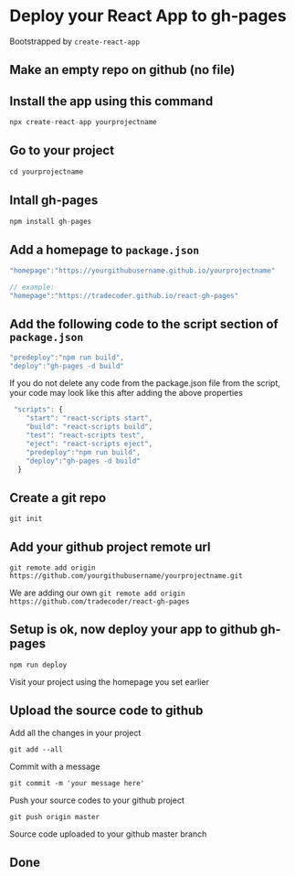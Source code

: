 # Deploy your React App to gh-pages

Bootstrapped by `create-react-app`

## Make an empty repo on github (no file)

## Install the app using this command

```javascript
npx create-react-app yourprojectname
```
## Go to your project

```javascript
cd yourprojectname
```

## Intall gh-pages

```javascript
npm install gh-pages
```
## Add a homepage to `package.json`

```javascript
"homepage":"https://yourgithubusername.github.io/yourprojectname"

// example:
"homepage":"https://tradecoder.github.io/react-gh-pages"
```

## Add the following code to the script section of `package.json`

```javascript
"predeploy":"npm run build",
"deploy":"gh-pages -d build"
```

If you do not delete any code from the package.json file from the script,
your code may look like this after adding the above properties

```javascript
 "scripts": {
    "start": "react-scripts start",
    "build": "react-scripts build",
    "test": "react-scripts test",
    "eject": "react-scripts eject",
    "predeploy":"npm run build",
    "deploy":"gh-pages -d build"
  }
```

## Create a git repo 
`git init`

## Add your github project remote url
`git remote add origin https://github.com/yourgithubusername/yourprojectname.git`

We are adding our own
`git remote add origin https://github.com/tradecoder/react-gh-pages`

## Setup is ok, now deploy your app to github gh-pages
`npm run deploy`

Visit your project using the homepage you set earlier

## Upload the source code to github
Add all the changes in your project

`git add --all`
 
 Commit with a message

`git commit -m 'your message here'`

Push your source codes to your github project

`git push origin master`

Source code uploaded to your github master branch

## Done
